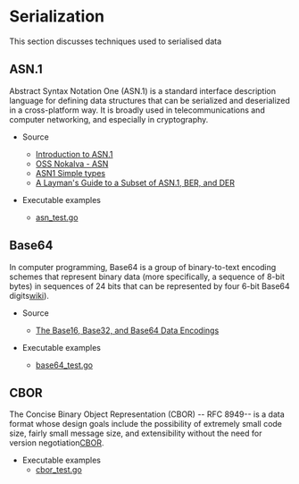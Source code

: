 # Serialization

This section discusses techniques used to serialised data

## ASN.1

Abstract Syntax Notation One (ASN.1) is a standard interface description language for defining data structures that can be serialized and deserialized in a cross-platform way. It is broadly used in telecommunications and computer networking, and especially in cryptography.

* Source
    * [Introduction to ASN.1](https://www.itu.int/en/ITU-T/asn1/Pages/introduction.aspx)
    * [OSS Nokalva - ASN](https://www.oss.com/resources/resources.html)
    * [ASN1 Simple types](https://www.obj-sys.com/asn1tutorial/node10.html)
    * [A Layman's Guide to a Subset of ASN.1, BER, and DER](http://luca.ntop.org/Teaching/Appunti/asn1.html)

* Executable examples
    * [asn_test.go](../example/serial/asnser/asn1_test.go)

## Base64

In computer programming, Base64 is a group of binary-to-text encoding schemes that represent binary data (more specifically, a sequence of 8-bit bytes) in sequences of 24 bits that can be represented by four 6-bit Base64 digits[wiki](https://en.wikipedia.org/wiki/Base64)).

* Source
    * [The Base16, Base32, and Base64 Data Encodings](https://datatracker.ietf.org/doc/html/rfc4648)

* Executable examples
    * [base64_test.go](../example/serial/base64ser/base64_test.go)

## CBOR

The Concise Binary Object Representation (CBOR) -- RFC 8949-- is a data format whose design goals include the possibility of extremely small code size, fairly small message size, and extensibility without the need for version negotiation[CBOR](https://cbor.io/).

* Executable examples
    * [cbor_test.go](../example/serial/cborser/cbor_test.go)